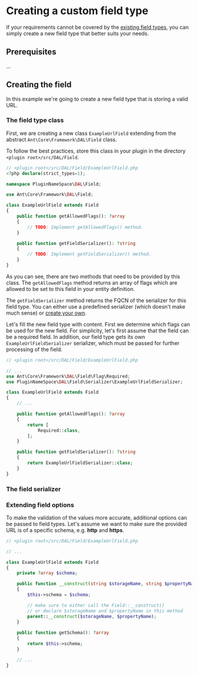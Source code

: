 # Creating a custom field type

If your requirements cannot be covered by the [existing field types](../Reference/fields-reference.md), you can simply create a new field type that better suits your needs.

## Prerequisites
...

## Creating the field

In this example we're going to create a new field type that is storing a valid URL.

### The field type class

First, we are creating a new class `ExampleUrlField` extending from the abstract `Ant\Core\Framework\DAL\Field` class.

To follow the best practices, store this class in your plugin in the directory `<plugin root>/src/DAL/Field`.

```php
// <plugin root>/src/DAL/Field/ExampleUrlField.php
<?php declare(strict_types=1);

namespace PluginNameSpace\DAL\Field;

use Ant\Core\Framework\DAL\Field;

class ExampleUrlField extends Field
{
    public function getAllowedFlags(): ?array
    {
        // TODO: Implement getAllowedFlags() method.
    }

    public function getFieldSerializer(): ?string
    {
        // TODO: Implement getFieldSerializer() method.
    }
}
```

As you can see, there are two methods that need to be provided by this class. The `getAllowedFlags` method returns an array of flags which are allowed to be set to this field in your entity definition.

The `getFieldSerializer` method returns the FQCN of the serializer for this field type. You can either use a predefined serializer (which doesn't make much sense) or [create your own](#the-field-serializer).

Let's fill the new field type with content. First we determine which flags can be used for the new field. For simplicity, let's first assume that the field can be a required field. In addition, our field type gets its own `ExampleUrlFieldSerializer` serializer, which must be passed for further processing of the field.

```php
// <plugin root>/src/DAL/Field/ExampleUrlField.php

// ...
use Ant\Core\Framework\DAL\Field\Flag\Required;
use PluginNameSpace\DAL\Field\Serializer\ExampleUrlFieldSerializer;

class ExampleUrlField extends Field
{
    // ...

    public function getAllowedFlags(): ?array
    {
        return [
            Required::class,        
        ];   
    }

    public function getFieldSerializer(): ?string
    {
        return ExampleUrlFieldSerializer::class;
    }
}
```

### The field serializer



### Extending field options

To make the validation of the values more accurate, additional options can be passed to field types. Let's assume we want to make sure the provided URL is of a specific schema, e.g. **http** and **https**.

```php
// <plugin root>/src/DAL/Field/ExampleUrlField.php

// ...

class ExampleUrlField extends Field
{
    private ?array $schema;

    public function __construct(string $storageName, string $propertyName, ?array $schema = null)
    {
        $this->schema = $schema;

        // make sure to either call the Field::__construct()
        // or declare $storageName and $propertyName in this method
        parent::__construct($storageName, $propertyName);
    }
    
    public function getSchema(): ?array
    {
        return $this->schema;
    }

    // ...
}
```